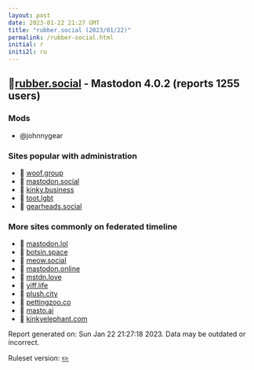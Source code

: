 ```yaml
---
layout: post
date: 2023-01-22 21:27 GMT
title: "rubber.social (2023/01/22)"
permalink: /rubber-social.html
initial: r
initi2l: ru
---
```


## 🐘[rubber.social](https://rubber.social) - Mastodon 4.0.2 (reports 1255 users)

### Mods
 * @johnnygear

### Sites popular with administration

* 🐘 [woof.group](/woof-group.html)
* 🐘 [mastodon.social](/mastodon-social.html)
* 🐘 [kinky.business](/kinky-business.html)
* 🐘 [toot.lgbt](/toot-lgbt.html)
* 🐘 [gearheads.social](/gearheads-social.html)

### More sites commonly on federated timeline

* 🐘 [mastodon.lol](/mastodon-lol.html)
* 🐘 [botsin.space](/botsin-space.html)
* 🐘 [meow.social](/meow-social.html)
* 🐘 [mastodon.online](/mastodon-online.html)
* 🐘 [mstdn.love](/mstdn-love.html)
* 🐘 [yiff.life](/yiff-life.html)
* 🐘 [plush.city](/plush-city.html)
* 🐘 [pettingzoo.co](/pettingzoo-co.html)
* 🐘 [masto.ai](/masto-ai.html)
* 🐘 [kinkyelephant.com](/kinkyelephant-com.html)

Report generated on: Sun Jan 22 21:27:18 2023. Data may be outdated or incorrect.

Ruleset version: [✏️](/version-pencil)
